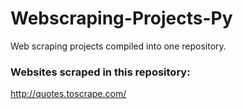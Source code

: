 # Webscraping-Projects-Py
Web scraping projects compiled into one repository.


### Websites scraped in this repository:
http://quotes.toscrape.com/
